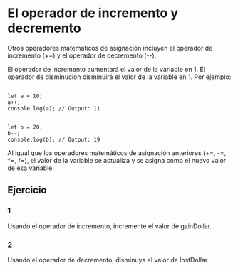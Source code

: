 # El operador de incremento y decremento

Otros operadores matemáticos de asignación incluyen el operador de incremento (++) y el operador de decremento (--).

El operador de incremento aumentará el valor de la variable en 1. El operador de disminución disminuirá el valor de la variable en 1. Por ejemplo:

~~~

let a = 10;
a++;
console.log(a); // Output: 11

~~~

~~~

let b = 20;
b--;
console.log(b); // Output: 19

~~~


Al igual que los operadores matemáticos de asignación anteriores (+=, -=, *=, /=), el valor de la variable se actualiza y se asigna como el nuevo valor de esa variable.

## Ejercicio

### 1

Usando el operador de incremento, incremente el valor de gainDollar.

### 2

Usando el operador de decremento, disminuya el valor de lostDollar.